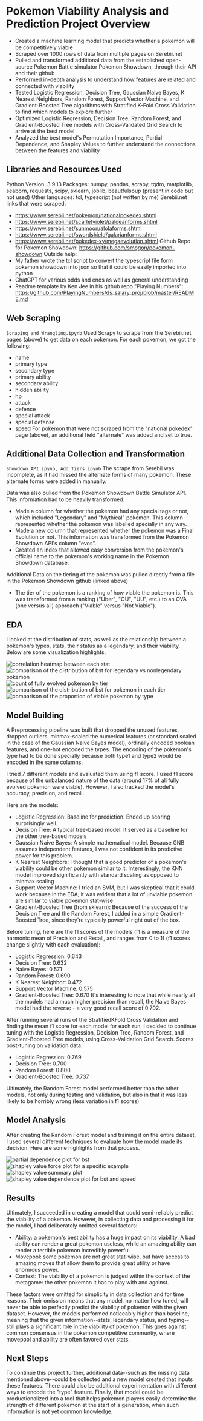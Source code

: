 # Pokemon Viability Analysis and Prediction Project Overview
* Created a machine learning model that predicts whether a pokemon will be competitively viable
* Scraped over 1000 rows of data from multiple pages on Serebii.net
* Pulled and transformed additional data from the established open-source Pokemon Battle simulator Pokemon Showdown, through their API and their github
* Performed in-depth analysis to understand how features are related and connected with viability
* Tested Logistic Regression, Decision Tree, Gaussian Naive Bayes, K Nearest Neighbors, Random Forest, Support Vector Machine, and Gradient-Boosted Tree algorithms with Stratified K-Fold Cross Validation to find which models to explore further
* Optimized Logistic Regression, Decision Tree, Random Forest, and Gradient-Boosted Tree models with Cross-Validated Grid Search to arrive at the best model
* Analyzed the best model's Permutation Importance, Partial Dependence, and Shapley Values to further understand the connections between the features and viability

## Libraries and Resources Used
Python Version: 3.9.13
Packages: numpy, pandas, scrapy, tqdm, matplotlib, seaborn, requests, scipy, sklearn, joblib, beautfulsoup (present in code but not used)
Other languages: tcl, typescript (not written by me)
Serebii.net links that were scraped: 
* https://www.serebii.net/pokemon/nationalpokedex.shtml
* https://www.serebii.net/scarletviolet/paldeanforms.shtml
* https://www.serebii.net/sunmoon/alolaforms.shtml
* https://www.serebii.net/swordshield/galarianforms.shtml
* https://www.serebii.net/pokedex-xy/megaevolution.shtml
Github Repo for Pokemon Showdown: https://github.com/smogon/pokemon-showdown
Outside help:
* My father wrote the tcl script to convert the typescript file form pokemon showdown into json so that it could be easily imported into python
* ChatGPT for various odds and ends as well as general understanding
* Readme template by Ken Jee in his github repo "Playing Numbers": https://github.com/PlayingNumbers/ds_salary_proj/blob/master/README.md
## Web Scraping
```Scraping_and_Wrangling.ipynb```
Used Scrapy to scrape from the Serebii.net pages (above) to get data on each pokemon. For each pokemon, we got the following:
* name
* primary type
* secondary type
* primary ability
* secondary ability
* hidden ability
* hp
* attack
* defence
* special attack
* special defense
* speed
For pokemon that were not scraped from the "national pokedex" page (above), an additional field "alternate" was added and set to true.

## Additional Data Collection and Transformation
```Showdown_API.ipynb, Add_Tiers.ipynb```
The scrape from Serebii was incomplete, as it had missed the alternate forms of many pokemon. These alternate forms were added in manually.

Data was also pulled from the Pokemon Showdown Battle Simulator API. This information had to be heavily transformed.
* Made a column for whether the pokemon had any special tags or not, which included "Legendary" and "Mythical" pokemon. This column represented whether the pokemon was labelled specially in any way.
* Made a new column that represented whether the pokemon was a Final Evolution or not. This information was transformed from the Pokemon Showdown API's column "evos".
* Created an index that allowed easy conversion from the pokemon's official name to the pokemon's working name in the Pokemon Showdown database.

Additional Data on the tiering of the pokemon was pulled directly from a file in the Pokemon Showdown github (linked above)
* The tier of the pokemon is a ranking of how viable the pokemon is. This was transformed from a ranking ("Uber", "OU", "UU", etc.) to an OVA (one versus all) approach ("Viable" versus "Not Viable").

## EDA
I looked at the distribution of stats, as well as the relationship between a pokemon's types, stats, their status as a legendary, and their viability. Below are some visualization highlights.

![correlation heatmap between each stat](https://github.com/musiquethedev/Pokemon_Project/blob/main/images/Stats_corr.png?raw=True)
![comparison of the distribution of bst for legendary vs nonlegendary pokemon](https://github.com/musiquethedev/Pokemon_Project/blob/main/images/Legend_vs_nonlegend_bst.png?raw=True)
![count of fully evolved pokemon by tier](https://github.com/musiquethedev/Pokemon_Project/blob/main/images/evolved_pkmn_by_tier.png?raw=True)
![comparison of the distribution of bst for pokemon in each tier](https://github.com/musiquethedev/Pokemon_Project/blob/main/images/bst_vs_tier.png?raw=True)
![comparison of the proportion of viable pokemon by type](https://github.com/musiquethedev/Pokemon_Project/blob/main/images/type_viable_table.png?raw=True)

## Model Building
A Preprocessing pipeline was built that dropped the unused features, dropped outliers, minmax-scaled the numerical features (or standard scaled in the case of the Gaussian Naive Bayes model), ordinally encoded boolean features, and one-hot encoded the types. The encoding of the pokemon's type had to be done specially because both type1 and type2 would be encoded in the same columns.

I tried 7 different models and evaluated them using f1 score. I used f1 score because of the unbalanced nature of the data (around 17% of all fully evolved pokemon were viable). However, I also tracked the model's accuracy, precision, and recall.

Here are the models:
* Logistic Regression: Baseline for prediction. Ended up scoring surprisingly well.
* Decision Tree: A typical tree-based model. It served as a baseline for the other tree-based models
* Gaussian Naive Bayes: A simple mathematical model. Because GNB assumes independent features, I was not confident in its predictive power for this problem.
* K Nearest Neighbors: I thought that a good predictor of a pokemon's viability could be other pokemon similar to it. Interestingly, the KNN model improved significantly with standard scaling as opposed to minmax scaling
* Support Vector Machine: I tried an SVM, but I was skeptical that it could work because in the EDA, it was evident that a lot of unviable pokemon are similar to viable pokemon stat-wise
* Gradient-Boosted Tree (from sklearn): Because of the success of the Decision Tree and the Random Forest, I added in a simple Gradient-Boosted Tree, since they're typically powerful right out of the box.

Before tuning, here are the f1 scores of the models (f1 is a measure of the harmonic mean of Precision and Recall, and ranges from 0 to 1) (f1 scores change slightly with each evaluation):
* Logistic Regression: 0.643
* Decision Tree: 0.632
* Naive Bayes: 0.571
* Random Forest: 0.690
* K Nearest Neighbor: 0.472
* Support Vector Machine: 0.575
* Gradient-Boosted Tree: 0.670
It's interesting to note that while nearly all the models had a much higher precision than recall, the Naive Bayes model had the reverse - a very good recall score of 0.702.

After running several runs of the StratifiedKFold Cross Validation and finding the mean f1 score for each model for each run, I decided to continue tuning with the Logistic Regression, Decision Tree, Random Forest, and Gradient-Boosted Tree models, using Cross-Validation Grid Search.
Scores post-tuning on validation data:
* Logistic Regression: 0.769
* Decision Tree: 0.700
* Random Forest: 0.800
* Gradient-Boosted Tree: 0.737

Ultimately, the Random Forest model performed better than the other models, not only during testing and validation, but also in that it was less likely to be horribly wrong (less variation in f1 scores)

## Model Analysis
After creating the Random Forest model and training it on the entire dataset, I used several different techniques to evaluate how the model made its decision. Here are some highlights from that process.

![partial dependence plot for bst](https://github.com/musiquethedev/Pokemon_Project/blob/main/images/bst_partial_dependence.png?raw=True)
![shapley value force plot for a specific example](https://github.com/musiquethedev/Pokemon_Project/blob/main/images/shap_force.png?raw=True)
![shapley value summary plot](https://github.com/musiquethedev/Pokemon_Project/blob/main/images/shap_summary.png?raw=True)
![shapley value dependence plot for bst and speed](https://github.com/musiquethedev/Pokemon_Project/blob/main/images/shap_dependence.png?raw=True)

## Results
Ultimately, I succeeded in creating a model that could semi-reliably predict the viability of a pokemon. However, in collecting data and processing it for the model, I had deliberately omitted several factors:
* Ability: a pokemon's best ability has a huge impact on its viability. A bad ability can render a great pokemon useless, while an amazing ability can render a terrible pokemon incredibly powerful
* Movepool: some pokemon are not great stat-wise, but have access to amazing moves that allow them to provide great utility or have enormous power.
* Context: The viability of a pokemon is judged within the context of the metagame: the other pokemon it has to play with and against. 

These factors were omitted for simplicity in data collection and for time reasons. Their omission means that any model, no matter how tuned, will never be able to perfectly predict the viability of pokemon with the given dataset.
However, the models performed noticeably higher than baseline, meaning that the given information--stats, legendary status, and typing--still plays a significant role in the viability of pokemon.
This goes against common consensus in the pokemon competitive communtiy, where movepool and ability are often favored over stats.

## Next Steps
To continue this project further, additional data--such as the missing data mentioned above--could be collected and a new model created that inputs these features. There could also be additional experimentation with different ways to encode the "type" feature.
Finally, that model could be productionalized into a tool that helps pokemon players easily determine the strength of different pokemon at the start of a generation, when such information is not yet common knowledge.

